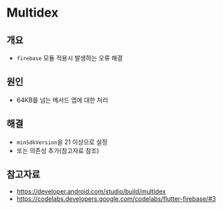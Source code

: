 # Multidex

## 개요

* `firebase` 모듈 적용시 발생하는 오류 해결



## 원인

* 64KB를 넘는 메서드 앱에 대한 처리



## 해결

* `minSdkVersion`을 21 이상으로 설정
* 또는 의존성 추가(참고자료 참조)



## 참고자료

* https://developer.android.com/studio/build/multidex
* https://codelabs.developers.google.com/codelabs/flutter-firebase/#3